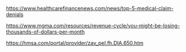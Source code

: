 https://www.healthcarefinancenews.com/news/top-5-medical-claim-denials

https://www.mgma.com/resources/revenue-cycle/you-might-be-losing-thousands-of-dollars-per-month

https://hmsa.com/portal/provider/zav_pel.fh.DIA.650.htm
